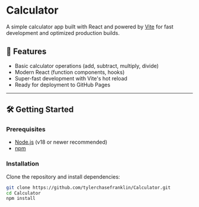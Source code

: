 # Calculator

A simple calculator app built with React and powered by [Vite](https://vitejs.dev/) for fast development and optimized production builds.

## 🚀 Features

- Basic calculator operations (add, subtract, multiply, divide)
- Modern React (function components, hooks)
- Super-fast development with Vite's hot reload
- Ready for deployment to GitHub Pages

---

## 🛠️ Getting Started

### Prerequisites

- [Node.js](https://nodejs.org/) (v18 or newer recommended)
- [npm](https://www.npmjs.com/)

### Installation

Clone the repository and install dependencies:

```sh
git clone https://github.com/tylerchasefranklin/Calculator.git
cd Calculator
npm install